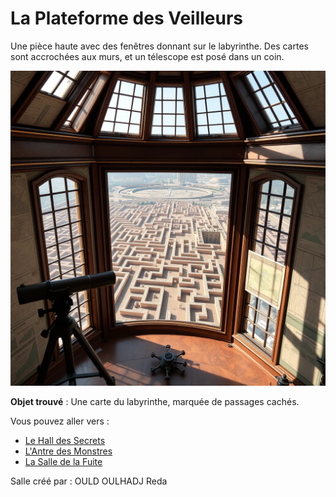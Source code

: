 # La Plateforme des Veilleurs

Une pièce haute avec des fenêtres donnant sur le labyrinthe. Des cartes sont accrochées aux murs, et un télescope est posé dans un coin.

![Plateforme des Veilleurs](../images/salle_4.webp)


**Objet trouvé** : Une carte du labyrinthe, marquée de passages cachés.

Vous pouvez aller vers :
- [Le Hall des Secrets](salle2.md)
- [L'Antre des Monstres](salle3.md)
- [La Salle de la Fuite](salle5.md)



Salle créé par : OULD OULHADJ Reda
